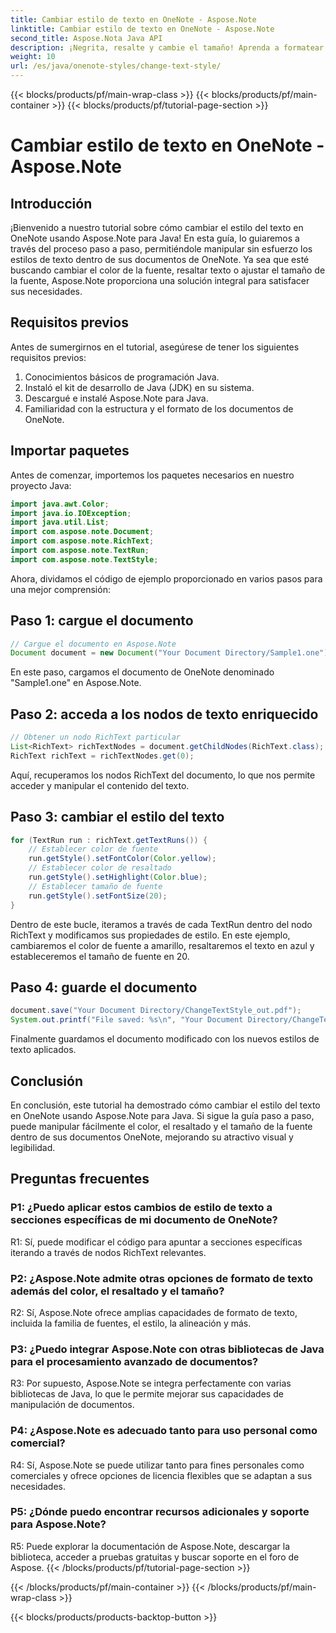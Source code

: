 ```yaml
---
title: Cambiar estilo de texto en OneNote - Aspose.Note
linktitle: Cambiar estilo de texto en OneNote - Aspose.Note
second_title: Aspose.Nota Java API
description: ¡Negrita, resalte y cambie el tamaño! Aprenda a formatear texto en documentos de OneNote con Aspose.Note. ¡Guía paso a paso y código incluidos! #OneNote #Java #Aspose
weight: 10
url: /es/java/onenote-styles/change-text-style/
---
```


{{< blocks/products/pf/main-wrap-class >}}
{{< blocks/products/pf/main-container >}}
{{< blocks/products/pf/tutorial-page-section >}}

# Cambiar estilo de texto en OneNote - Aspose.Note

## Introducción

¡Bienvenido a nuestro tutorial sobre cómo cambiar el estilo del texto en OneNote usando Aspose.Note para Java! En esta guía, lo guiaremos a través del proceso paso a paso, permitiéndole manipular sin esfuerzo los estilos de texto dentro de sus documentos de OneNote. Ya sea que esté buscando cambiar el color de la fuente, resaltar texto o ajustar el tamaño de la fuente, Aspose.Note proporciona una solución integral para satisfacer sus necesidades.

## Requisitos previos

Antes de sumergirnos en el tutorial, asegúrese de tener los siguientes requisitos previos:

1. Conocimientos básicos de programación Java.
2. Instaló el kit de desarrollo de Java (JDK) en su sistema.
3. Descargué e instalé Aspose.Note para Java.
4. Familiaridad con la estructura y el formato de los documentos de OneNote.

## Importar paquetes

Antes de comenzar, importemos los paquetes necesarios en nuestro proyecto Java:

```java
import java.awt.Color;
import java.io.IOException;
import java.util.List;
import com.aspose.note.Document;
import com.aspose.note.RichText;
import com.aspose.note.TextRun;
import com.aspose.note.TextStyle;
```

Ahora, dividamos el código de ejemplo proporcionado en varios pasos para una mejor comprensión:

## Paso 1: cargue el documento

```java
// Cargue el documento en Aspose.Note
Document document = new Document("Your Document Directory/Sample1.one");
```

En este paso, cargamos el documento de OneNote denominado "Sample1.one" en Aspose.Note.

## Paso 2: acceda a los nodos de texto enriquecido

```java
// Obtener un nodo RichText particular
List<RichText> richTextNodes = document.getChildNodes(RichText.class);
RichText richText = richTextNodes.get(0);
```

Aquí, recuperamos los nodos RichText del documento, lo que nos permite acceder y manipular el contenido del texto.

## Paso 3: cambiar el estilo del texto

```java
for (TextRun run : richText.getTextRuns()) {
    // Establecer color de fuente
    run.getStyle().setFontColor(Color.yellow);
    // Establecer color de resaltado
    run.getStyle().setHighlight(Color.blue);
    // Establecer tamaño de fuente
    run.getStyle().setFontSize(20);
}
```

Dentro de este bucle, iteramos a través de cada TextRun dentro del nodo RichText y modificamos sus propiedades de estilo. En este ejemplo, cambiaremos el color de fuente a amarillo, resaltaremos el texto en azul y estableceremos el tamaño de fuente en 20.

## Paso 4: guarde el documento

```java
document.save("Your Document Directory/ChangeTextStyle_out.pdf");
System.out.printf("File saved: %s\n", "Your Document Directory/ChangeTextStyle_out.pdf");
```

Finalmente guardamos el documento modificado con los nuevos estilos de texto aplicados.

## Conclusión

En conclusión, este tutorial ha demostrado cómo cambiar el estilo del texto en OneNote usando Aspose.Note para Java. Si sigue la guía paso a paso, puede manipular fácilmente el color, el resaltado y el tamaño de la fuente dentro de sus documentos OneNote, mejorando su atractivo visual y legibilidad.

## Preguntas frecuentes

### P1: ¿Puedo aplicar estos cambios de estilo de texto a secciones específicas de mi documento de OneNote?

R1: Sí, puede modificar el código para apuntar a secciones específicas iterando a través de nodos RichText relevantes.

### P2: ¿Aspose.Note admite otras opciones de formato de texto además del color, el resaltado y el tamaño?

R2: Sí, Aspose.Note ofrece amplias capacidades de formato de texto, incluida la familia de fuentes, el estilo, la alineación y más.

### P3: ¿Puedo integrar Aspose.Note con otras bibliotecas de Java para el procesamiento avanzado de documentos?

R3: Por supuesto, Aspose.Note se integra perfectamente con varias bibliotecas de Java, lo que le permite mejorar sus capacidades de manipulación de documentos.

### P4: ¿Aspose.Note es adecuado tanto para uso personal como comercial?

R4: Sí, Aspose.Note se puede utilizar tanto para fines personales como comerciales y ofrece opciones de licencia flexibles que se adaptan a sus necesidades.

### P5: ¿Dónde puedo encontrar recursos adicionales y soporte para Aspose.Note?

R5: Puede explorar la documentación de Aspose.Note, descargar la biblioteca, acceder a pruebas gratuitas y buscar soporte en el foro de Aspose.
{{< /blocks/products/pf/tutorial-page-section >}}

{{< /blocks/products/pf/main-container >}}
{{< /blocks/products/pf/main-wrap-class >}}

{{< blocks/products/products-backtop-button >}}

